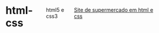 # html-css
 html5 e css3

 <a href="https://adriel-vinicius.github.io/html5-css3/supermercado/index.html">Site de supermercado em html e css</a>


</html>

<!DOCTYPE html>
<html>

<head>
  <meta charset="utf-8">
  <meta name="viewport" content="width=device-width">
  <title>Snake Game</title>
  <link href="style.css" rel="stylesheet" type="text/css" />

  <style>
    body {
      display: flex;
      justify-content: center;
      align-items: center;

      overflow: hidden;
    }

    #contador {
      font-size: 2em;
      text-align: center;
      color: #ffffff;
      background-color: blue;
      width: 100px;
      border-radius: 10px;
      
      
      position: relative;
      right: -650px;
      bottom: 550px;
    }
  </style>
</head>

<body>
  <main>
  <canvas id="stage" width="600" height="600"></canvas>
  <div id="contador">000</div>
  </main>

  <script type="text/javascript">
    window.onload = function() {
      var stage = document.getElementById('stage');
      var context = stage.getContext("2d"); // Obtendo o contexto do canvas

      document.addEventListener("keydown", keyPush)

      setInterval(game, 1000 / 15); // Chama a função game a cada 1000/15 milissegundos

      const vel = 1;
      var vx = 0 
      var vy = 0
      
      
      //Cabeça da cobra laele
      
      var px = Math.floor(Math.random() * 10)
      var py = Math.floor(Math.random() * 10)
      
      var tp = 20;
      var qp = 30;

      // Objetos de pontos
      var redx =  Math.floor(Math.random() * qp)
      var redy =  Math.floor(Math.random() * qp)
      var whitex = Math.floor(Math.random() * qp)
      var whitey = Math.floor(Math.random() * qp)
      var purplex = Math.floor(Math.random() * qp)
      var purpley = Math.floor(Math.random() * qp)

      var trail = [];
      var tail = 3;



      function game() {
          //tela infinita
        px += vx;
        py += vy;

        if (px < 0) {
          px = qp - 1;
        }

        if (px >= qp) {
          px = 0;
        }

        if (py < 0) {
          py = qp - 1;
        }

        if (py >= qp) {
          py = 0;
        }

        context.fillStyle = "black"; // Definindo a cor de preenchimento
        context.fillRect(0, 0, stage.width, stage.height); // Preenchendo o canvas com a cor preta

        context.fillStyle = "red"; // Definindo a cor de preenchimento
        context.fillRect(redx * tp, redy * tp, tp, tp);

        context.fillStyle = "white"; // Definindo a cor de preenchimento
        context.fillRect(whitex * tp, whitey * tp, tp, tp);

        context.fillStyle = "purple";
        context.fillRect(purplex * tp, purpley * tp, tp, tp)

        context.fillStyle = "green";
        for (var i = 0; i < trail.length; i++) {
          context.fillRect(trail[i].x * tp, trail[i].y * tp, tp-1, tp-1);

          if (trail[i].x == px && trail[i].y == py) {
            vx = 0; 
            vy = 0;     
          }
        }

        trail.push({ x: px, y: py });
        while (trail.length > tail) {
          trail.shift();
        }

        if (redx == px && redy == py) {
          tail++;
          redx = Math.floor(Math.random() * qp); 
          redy = Math.floor(Math.random() * qp); 
          whitex = Math.floor(Math.random() * qp); 
          whitey = Math.floor(Math.random() * qp);
          purplex = Math.floor(Math.random() * qp); 
          purpley = Math.floor(Math.random() * qp);
        }

        if (whitex == px && whitey == py) {
          tail = tail - (tail/2);
          whitex = Math.floor(Math.random() * qp); 
          whitey = Math.floor(Math.random() * qp); 
        }

        if (purplex == px && purpley == py) {
          location.reload()
        }

        //contador
        let contador = document.getElementById("contador")
        contador.innerHTML = parseInt(tail);

        if (tail < 1) {
          redx = Math.floor(Math.random() * qp); 
          redy = Math.floor(Math.random() * qp); 
          whitex = Math.floor(Math.random() * qp); 
          whitey = Math.floor(Math.random() * qp);
          purplex = Math.floor(Math.random() * qp); 
          purpley = Math.floor(Math.random() * qp);
          tail = 3
        }

      


      }
      
      function keyPush(event) {

        switch (event.keyCode) {
          case 37: //left
            vx = -vel;
            vy = 0;
          break;
          case 38: //up
            vx = 0;
            vy = -vel;
          break;
          case 39: //right
            vx = vel;
            vy = 0;
          break;
          case 40: //down
            vx = 0;
            vy = vel;
          break;
          default:

          break;
        }

      }
    }
  </script>

</body>
</html>
